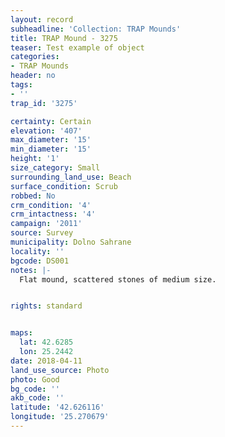 ```yaml
---
layout: record
subheadline: 'Collection: TRAP Mounds'
title: TRAP Mound - 3275
teaser: Test example of object
categories:
- TRAP Mounds
header: no
tags:
- ''
trap_id: '3275'

certainty: Certain
elevation: '407'
max_diameter: '15'
min_diameter: '15'
height: '1'
size_category: Small
surrounding_land_use: Beach
surface_condition: Scrub
robbed: No
crm_condition: '4'
crm_intactness: '4'
campaign: '2011'
source: Survey
municipality: Dolno Sahrane
locality: ''
bgcode: DS001
notes: |-
  Flat mound, scattered stones of medium size.


rights: standard


maps:
  lat: 42.6285
  lon: 25.2442
date: 2018-04-11
land_use_source: Photo
photo: Good
bg_code: ''
akb_code: ''
latitude: '42.626116'
longitude: '25.270679'
---
```

